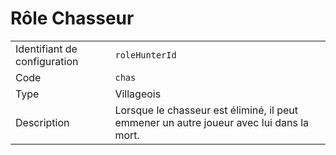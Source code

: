 # Rôle Chasseur

|                              |                                                                                         |
| ---------------------------- | --------------------------------------------------------------------------------------- |
| Identifiant de configuration | `roleHunterId`                                                                          |
| Code                         | `chas`                                                                                  |
| Type                         | Villageois                                                                              |
| Description                  | Lorsque le chasseur est éliminé, il peut emmener un autre joueur avec lui dans la mort. |
